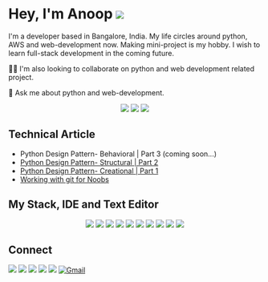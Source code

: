 
# Hey, I'm Anoop <img src="https://komarev.com/ghpvc/?username=aps08&style=for-the-badge">

I'm a developer based in Bangalore, India. My life circles around python, AWS and web-development now. Making mini-project is my hobby. I wish to learn full-stack development in the coming future.

👯‍♀️ I'm also looking to collaborate on python and web development related project.

💬 Ask me about python and web-development.

<p align="center">
  <img src="http://github-profile-summary-cards.vercel.app/api/cards/profile-details?username=aps08&theme=dracula">
  <img src="http://github-profile-summary-cards.vercel.app/api/cards/most-commit-language?username=aps08&theme=dracula">
  <img src="http://github-profile-summary-cards.vercel.app/api/cards/stats?username=aps08&theme=dracula">
</p>

## Technical Article
 - Python Design Pattern- Behavioral | Part 3 (coming soon...)
 - [Python Design Pattern- Structural | Part 2](https://aps08.medium.com/python-design-pattern-structural-part-2-38c72737811b)
 - [Python Design Pattern- Creational | Part 1](https://aps08.medium.com/python-design-pattern-creational-part-1-306d3e0f5436)
 - [Working with git for Noobs](https://aps08.medium.com/working-with-git-for-noobs-fe07222deca7)
 
 
 ## My Stack, IDE and Text Editor
 
 <p align="center">
  <img src="https://img.shields.io/badge/pycharm-143?style=for-the-badge&logo=pycharm&logoColor=black&color=black&labelColor=green">
  <img src="https://img.shields.io/badge/Visual_Studio_Code-0078D4?style=for-the-badge&logo=visual%20studio%20code&logoColor=white">
  <img src="https://img.shields.io/badge/react-%2320232a.svg?style=for-the-badge&logo=react&logoColor=%2361DAFB">
  <img src="https://img.shields.io/badge/css3-%231572B6.svg?style=for-the-badge&logo=css3&logoColor=white">
  <img src="https://img.shields.io/badge/html5-%23E34F26.svg?style=for-the-badge&logo=html5&logoColor=white">
  <img src="https://img.shields.io/badge/javascript-%23323330.svg?style=for-the-badge&logo=javascript&logoColor=%23F7DF1E">
  <img src="https://img.shields.io/badge/python-3670A0?style=for-the-badge&logo=python&logoColor=ffdd54">
  <img src="https://img.shields.io/badge/flask-%23000.svg?style=for-the-badge&logo=flask&logoColor=white">
  <img src="https://img.shields.io/badge/git-%23F05033.svg?style=for-the-badge&logo=git&logoColor=white">
  <img src="https://img.shields.io/badge/AWS-%23FF9900.svg?style=for-the-badge&logo=amazon-aws&logoColor=white">
 </p>
 
 ## Connect
<p align="center">
 
 [![](https://img.shields.io/badge/Twitter-1DA1F2?style=for-the-badge&logo=twitter&logoColor=white)](https://twitter.com/aps08__)
 [![](https://img.shields.io/badge/Medium-12100E?style=for-the-badge&logo=medium&logoColor=white)](https://medium.com/@aps08)
 [![](https://img.shields.io/badge/LinkedIn-0077B5?style=for-the-badge&logo=linkedin&logoColor=white)](https://www.linkedin.com/in/aps08)
 [![](https://img.shields.io/badge/GitHub-100000?style=for-the-badge&logo=github&logoColor=white)](https://github.com/aps08)
 [![](https://img.shields.io/badge/YouTube-FF0000?style=for-the-badge&logo=youtube&logoColor=white)](https://www.youtube.com/channel/UC8biJQnoqm1s2FZ8LK90baA)
 [![Gmail](https://img.shields.io/badge/Gmail-D14836?style=for-the-badge&logo=gmail&logoColor=white)](mailto:anoopprsingh@gmail.com)
</p>
